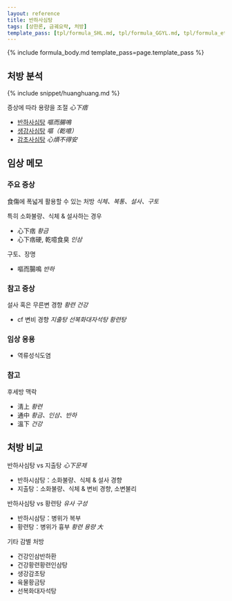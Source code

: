 ```yaml
---
layout: reference
title: 반하사심탕
tags: [상한론, 금궤요략, 처방]
template_pass: [tpl/formula_SHL.md, tpl/formula_GGYL.md, tpl/formula_etc.md]
---
```



{% include formula_body.md template_pass=page.template_pass %}

## 처방 분석

{% include snippet/huanghuang.md %}

증상에 따라 용량을 조절 _心下痞_
* [반하사심탕]({{site.formulaurl}}/반하사심탕) _嘔而腸鳴_
* [생강사심탕]({{site.formulaurl}}/생강사심탕) _嘔（乾噫）_
* [감초사심탕]({{site.formulaurl}}/감초사심탕) _心煩不得安_


## 임상 메모


### 주요 증상

食傷에 폭넓게 활용할 수 있는 처방 _식체、복통、설사、구토_

특히 소화불량、식체 & 설사하는 경우
* 心下痞 _황금_
* 心下痞硬, 乾噫食臭 _인삼_

구토、장명
* 嘔而腸鳴 _반하_

### 참고 증상

설사 혹은 무른변 경향 _황련_ _건강_
* cf 변비 경향 _지출탕_ _선복화대자석탕_ _황련탕_

### 임상 응용

* 역류성식도염

### 참고

후세방 맥락
* 淸上 _황련_
* 通中 _황금、인삼、반하_
* 溫下 _건강_

## 처방 비교

반하사심탕 vs 지출탕 _心下문제_
* 반하시삼탕：소화불량、식체 & 설사 경향
* 지출탕：소화불량、식체 & 변비 경향, 소변불리

반하사심탕 vs 황련탕 _유사 구성_
* 반하시삼탕：병위가 복부
* 황련탕：병위가 흉부 _황련 용량 大_

기타 감별 처방
* 건강인삼반하환
* 건강황련황련인삼탕
* 생강감초탕
* 육물황금탕
* 선복화대자석탕
